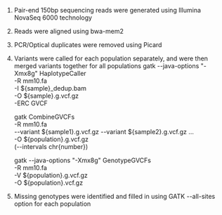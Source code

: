 1. Pair-end 150bp sequencing reads were generated using Illumina NovaSeq 6000 technology
2. Reads were aligned using bwa-mem2
3. PCR/Optical duplicates were removed using Picard
5. Variants were called for each population separately, and were then merged variants together for all populations
   gatk --java-options "-Xmx8g" HaplotypeCaller \
   -R mm10.fa \
   -I ${sample}_dedup.bam \
   -O ${sample}.g.vcf.gz \
   -ERC GVCF

   gatk CombineGVCFs \
   -R mm10.fa \
   --variant ${sample1}.g.vcf.gz --variant ${sample2}.g.vcf.gz ... \
   -O ${population}.g.vcf.gz \
   (--intervals chr{number})
   
   gatk --java-options "-Xmx8g" GenotypeGVCFs \
   -R mm10.fa \
   -V ${population}.g.vcf.gz \
   -O ${population}.vcf.gz
7. Missing genotypes were identified and filled in using GATK --all-sites option for each population
